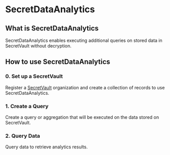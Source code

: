 # SecretDataAnalytics

## What is SecretDataAnalytics

SecretDataAnalytics enables executing additional queries on stored data in SecretVault without decryption.

## How to use SecretDataAnalytics

### 0. Set up a SecretVault

Register a [SecretVault](/build/secret-vault#how-to-use-secretvault) organization and create a collection of records to use SecretDataAnalytics.

### 1. Create a Query

Create a query or aggregation that will be executed on the data stored on SecretVault.

### 2. Query Data

Query data to retrieve analytics results.
